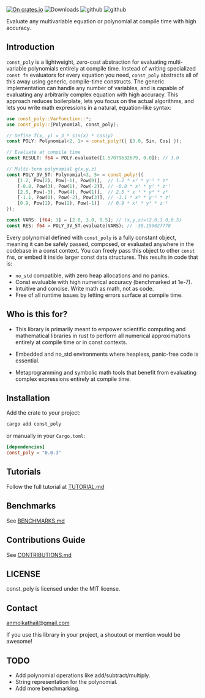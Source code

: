 [![On crates.io](https://img.shields.io/crates/v/const_poly.svg)](https://crates.io/crates/const_poly)
![Downloads](https://img.shields.io/crates/d/const_poly?style=flat-square)
![github](https://github.com/kmolan/const_poly/actions/workflows/build-tests.yml/badge.svg)
![github](https://github.com/kmolan/const_poly/actions/workflows/code-coverage.yml/badge.svg)

Evaluate any multivariable equation or polynomial at compile time with high accuracy.

## Introduction
`const_poly` is a lightweight, zero-cost abstraction for evaluating multi-variable polynomials entirely at compile time. Instead of writing specialized `const fn` evaluators for every equation you need, `const_poly` abstracts all of this away using generic, compile-time constructs. The generic implementation can handle any number of variables, and is capable of evaluating any arbitrarily complex equation with high accuracy. This approach reduces boilerplate, lets you focus on the actual algorithms, and lets you write math expressions in a natural, equation-like syntax:

```rust
use const_poly::VarFunction::*;
use const_poly::{Polynomial, const_poly};

// Define f(x, y) = 3 * sin(x) * cos(y)
const POLY: Polynomial<2, 1> = const_poly!({ [3.0, Sin, Cos] });

// Evaluate at compile time
const RESULT: f64 = POLY.evaluate([1.57079632679, 0.0]); // 3.0

// Multi-term polynomial g(x,y,z)
const POLY_3V_5T: Polynomial<3, 5> = const_poly!({
    [1.2, Pow(2), Pow(-1), Pow(0)],  // 1.2 * x² * y⁻¹ * z⁰
    [-0.8, Pow(3), Pow(1), Pow(-2)], // -0.8 * x³ * y¹ * z⁻²
    [2.5, Pow(-3), Pow(4), Pow(1)],  // 2.5 * x⁻³ * y⁴ * z¹
    [-1.1, Pow(0), Pow(-2), Pow(3)], // -1.1 * x⁰ * y⁻² * z³
    [0.9, Pow(1), Pow(2), Pow(-1)]   // 0.9 * x¹ * y² * z⁻¹
});

const VARS: [f64; 3] = [2.0, 3.0, 0.5]; // (x,y,z)=(2.0,3.0,0.5)
const RES: f64 = POLY_3V_5T.evaluate(VARS); // -30.159027778
```

Every polynomial defined with `const_poly` is a fully constant object, meaning it can be safely passed, composed, or evaluated anywhere in the codebase in a const context. You can freely pass this object to other `const fn`s, or embed it inside larger const data structures. This results in code that is:

- `no_std` compatible, with zero heap allocations and no panics.
- Const evaluable with high numerical accuracy (benchmarked at 1e-7).
- Intuitive and concise. Write math as math, not as code.
- Free of all runtime issues by letting errors surface at compile time.

## Who is this for?
 - This library is primarily meant to empower scientific computing and mathematical libraries in rust to perform all numerical approximations entirely at compile time or in const contexts. 

 - Embedded and no_std environments where heapless, panic-free code is essential.

 - Metaprogramming and symbolic math tools that benefit from evaluating complex expressions entirely at compile time.

## Installation

Add the crate to your project:

```bash
cargo add const_poly
```

or manually in your `Cargo.toml`:

```toml
[dependencies]
const_poly = "0.0.3"
```


## Tutorials
Follow the full tutorial at [TUTORIAL.md](https://github.com/kmolan/const_poly/blob/main/TUTORIAL.md)

## Benchmarks
See [BENCHMARKS.md](https://github.com/kmolan/const_poly/blob/main/BENCHMARKS.md)

## Contributions Guide
See [CONTRIBUTIONS.md](https://github.com/kmolan/const_poly/blob/main/CONTRIBUTIONS.md)

## LICENSE
const_poly is licensed under the MIT license.

## Contact
anmolkathail@gmail.com

If you use this library in your project, a shoutout or mention would be awesome!

## TODO
-  Add polynomial operations like add/subtract/multiply.
-  String representation for the polynomial.
-  Add more benchmarking.


